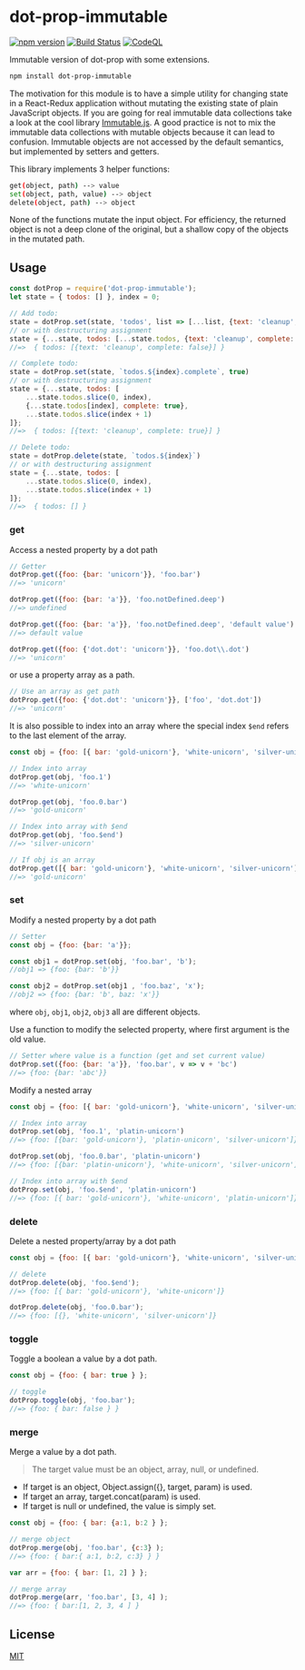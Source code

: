 # dot-prop-immutable

[![npm version](https://badge.fury.io/js/dot-prop-immutable.svg)](https://badge.fury.io/js/dot-prop-immutable) [![Build Status](https://travis-ci.org/debitoor/dot-prop-immutable.svg)](https://travis-ci.org/debitoor/dot-prop-immutable) [![CodeQL](https://github.com/debitoor/dot-prop-immutable/actions/workflows/codeql-analysis.yml/badge.svg)](https://github.com/debitoor/dot-prop-immutable/actions/workflows/codeql-analysis.yml)

Immutable version of dot-prop with some extensions.

```bash
npm install dot-prop-immutable
```

The motivation for this module is to have a simple utility for changing state in a React-Redux application without mutating the existing state of plain JavaScript objects.
If you are going for real immutable data collections take a look at the cool library [Immutable.js](https://github.com/facebook/immutable-js).
A good practice is not to mix the immutable data collections with mutable objects because it can lead to confusion. Immutable objects are not accessed by the default semantics, but implemented by setters and getters.

This library implements 3 helper functions:

```bash
get(object, path) --> value
set(object, path, value) --> object
delete(object, path) --> object
```

None of the functions mutate the input object. For efficiency, the returned object is not a deep clone of the original, but a shallow copy of the objects in the mutated path.

## Usage

```javascript
const dotProp = require('dot-prop-immutable');
let state = { todos: [] }, index = 0;

// Add todo:
state = dotProp.set(state, 'todos', list => [...list, {text: 'cleanup', complete: false}])
// or with destructuring assignment
state = {...state, todos: [...state.todos, {text: 'cleanup', complete: false}]};
//=>  { todos: [{text: 'cleanup', complete: false}] }

// Complete todo:
state = dotProp.set(state, `todos.${index}.complete`, true)
// or with destructuring assignment
state = {...state, todos: [
	...state.todos.slice(0, index),
	{...state.todos[index], complete: true},
	...state.todos.slice(index + 1)
]};
//=>  { todos: [{text: 'cleanup', complete: true}] }

// Delete todo:
state = dotProp.delete(state, `todos.${index}`)
// or with destructuring assignment
state = {...state, todos: [
	...state.todos.slice(0, index),
	...state.todos.slice(index + 1)
]};
//=>  { todos: [] }
```
### get

Access a nested property by a dot path

```javascript
// Getter
dotProp.get({foo: {bar: 'unicorn'}}, 'foo.bar')
//=> 'unicorn'

dotProp.get({foo: {bar: 'a'}}, 'foo.notDefined.deep')
//=> undefined

dotProp.get({foo: {bar: 'a'}}, 'foo.notDefined.deep', 'default value')
//=> default value

dotProp.get({foo: {'dot.dot': 'unicorn'}}, 'foo.dot\\.dot')
//=> 'unicorn'
```


or use a property array as a path.

```javascript
// Use an array as get path
dotProp.get({foo: {'dot.dot': 'unicorn'}}, ['foo', 'dot.dot'])
//=> 'unicorn'
```


It is also possible to index into an array where the special index `$end` refers to the last element of the array.

```javascript
const obj = {foo: [{ bar: 'gold-unicorn'}, 'white-unicorn', 'silver-unicorn']};

// Index into array
dotProp.get(obj, 'foo.1')
//=> 'white-unicorn'

dotProp.get(obj, 'foo.0.bar')
//=> 'gold-unicorn'

// Index into array with $end
dotProp.get(obj, 'foo.$end')
//=> 'silver-unicorn'

// If obj is an array
dotProp.get([{ bar: 'gold-unicorn'}, 'white-unicorn', 'silver-unicorn'], '0.bar')
//=> 'gold-unicorn'

```


### set

Modify a nested property by a dot path

```javascript
// Setter
const obj = {foo: {bar: 'a'}};

const obj1 = dotProp.set(obj, 'foo.bar', 'b');
//obj1 => {foo: {bar: 'b'}}

const obj2 = dotProp.set(obj1 , 'foo.baz', 'x');
//obj2 => {foo: {bar: 'b', baz: 'x'}}
```

where `obj`, `obj1`, `obj2`, `obj3` all are different objects.



Use a function to modify the selected property, where first argument is the old value.

```javascript
// Setter where value is a function (get and set current value)
dotProp.set({foo: {bar: 'a'}}, 'foo.bar', v => v + 'bc')
//=> {foo: {bar: 'abc'}}
```


Modify a nested array

```javascript
const obj = {foo: [{ bar: 'gold-unicorn'}, 'white-unicorn', 'silver-unicorn']};

// Index into array
dotProp.set(obj, 'foo.1', 'platin-unicorn')
//=> {foo: [{bar: 'gold-unicorn'}, 'platin-unicorn', 'silver-unicorn']}

dotProp.set(obj, 'foo.0.bar', 'platin-unicorn')
//=> {foo: [{bar: 'platin-unicorn'}, 'white-unicorn', 'silver-unicorn']}

// Index into array with $end
dotProp.set(obj, 'foo.$end', 'platin-unicorn')
//=> {foo: [{ bar: 'gold-unicorn'}, 'white-unicorn', 'platin-unicorn']}

```


### delete

Delete a nested property/array by a dot path

```javascript
const obj = {foo: [{ bar: 'gold-unicorn'}, 'white-unicorn', 'silver-unicorn']};

// delete
dotProp.delete(obj, 'foo.$end');
//=> {foo: [{ bar: 'gold-unicorn'}, 'white-unicorn']}

dotProp.delete(obj, 'foo.0.bar');
//=> {foo: [{}, 'white-unicorn', 'silver-unicorn']}
```

### toggle

Toggle a boolean a value by a dot path.

```javascript
const obj = {foo: { bar: true } };

// toggle
dotProp.toggle(obj, 'foo.bar');
//=> {foo: { bar: false } }
```
### merge

Merge a value by a dot path.
> The target value must be an object, array, null, or undefined.

 * If target is an object, Object.assign({}, target, param) is used.
 * If target an array, target.concat(param) is used.
 * If target is null or undefined, the value is simply set.

```javascript
const obj = {foo: { bar: {a:1, b:2 } };

// merge object
dotProp.merge(obj, 'foo.bar', {c:3} );
//=> {foo: { bar:{ a:1, b:2, c:3} } }

var arr = {foo: { bar: [1, 2] } };

// merge array
dotProp.merge(arr, 'foo.bar', [3, 4] );
//=> {foo: { bar:[1, 2, 3, 4 ] }
```
## License

[MIT](http://opensource.org/licenses/MIT)
